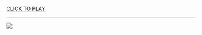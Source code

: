 
<a href="https://premium76.site?title=cool_math_games_run_3_unblocked&ref=13M">CLICK TO PLAY</a></h3>
<hr>

<a href="https://premium76.site?title=cool_math_games_run_3_unblocked&ref=13M"><img src="https://clearcache.store/games.png"></a>


